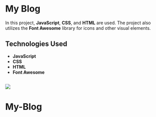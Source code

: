 # My Blog

In this project, **JavaScript**, **CSS**, and **HTML** are used. The project also utilizes the **Font Awesome** library for icons and other visual elements.

## Technologies Used

- **JavaScript**
- **CSS**
- **HTML**
- **Font Awesome**

## 

![](myblog.gif)

# My-Blog
